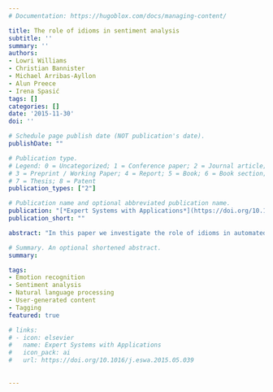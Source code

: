 ```yaml
---
# Documentation: https://hugoblox.com/docs/managing-content/

title: The role of idioms in sentiment analysis
subtitle: ''
summary: ''
authors:
- Lowri Williams
- Christian Bannister 
- Michael Arribas-Ayllon 
- Alun Preece 
- Irena Spasić
tags: []
categories: []
date: '2015-11-30'
doi: ''

# Schedule page publish date (NOT publication's date).
publishDate: ""

# Publication type.
# Legend: 0 = Uncategorized; 1 = Conference paper; 2 = Journal article;
# 3 = Preprint / Working Paper; 4 = Report; 5 = Book; 6 = Book section;
# 7 = Thesis; 8 = Patent
publication_types: ["2"]

# Publication name and optional abbreviated publication name.
publication: "[*Expert Systems with Applications*](https://doi.org/10.1016/j.eswa.2015.05.039)"
publication_short: ""

abstract: "In this paper we investigate the role of idioms in automated approaches to sentiment analysis. To estimate the degree to which the inclusion of idioms as features may potentially improve the results of traditional sentiment analysis, we compared our results to two such methods. First, to support idioms as features we collected a set of 580 idioms that are relevant to sentiment analysis, i.e. the ones that can be mapped to an emotion. These mappings were then obtained using a web-based crowdsourcing approach. The quality of the crowdsourced information is demonstrated with high agreement among five independent annotators calculated using Krippendorff’s alpha coefficient (α = 0.662). Second, to evaluate the results of sentiment analysis, we assembled a corpus of sentences in which idioms are used in context. Each sentence was annotated with an emotion, which formed the basis for the gold standard used for the comparison against two baseline methods. The performance was evaluated in terms of three measures – precision, recall and F-measure. Overall, our approach achieved 64% and 61% for these three measures in two experiments improving the baseline results by 20 and 15 percent points respectively. F-measure was significantly improved over all three sentiment polarity classes: Positive, Negative and Other. Most notable improvement was recorded in classification of positive sentiments, where recall was improved by 45 percent points in both experiments without compromising the precision. The statistical significance of these improvements was confirmed by McNemar’s test."

# Summary. An optional shortened abstract.
summary: 

tags:
- Emotion recognition
- Sentiment analysis
- Natural language processing
- User-generated content
- Tagging
featured: true

# links:
# - icon: elsevier
#   name: Expert Systems with Applications
#   icon_pack: ai
#   url: https://doi.org/10.1016/j.eswa.2015.05.039
  
  
---
```

